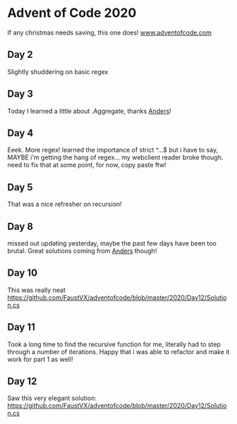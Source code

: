 # Advent of Code 2020

If any christmas needs saving, this one does!
www.adventofcode.com

## Day 2

Slightly shuddering on basic regex

## Day 3

Today I learned a little about .Aggregate, thanks [Anders](https://github.com/lynxz)!

## Day 4

Eeek. More regex! learned the importance of strict ^...$ but i have to say, MAYBE i'm getting the hang of regex... my webclient reader broke though. need to fix that at some point, for now, copy paste ftw!
## Day 5
That was a nice refresher on recursion!

## Day 8
missed out updating yesterday, maybe the past few days have been too brutal. Great solutions coming from [Anders](https://github.com/lynxz/AdventOfCode/tree/master/2020) though! 

## Day 10
This was really neat https://github.com/FaustVX/adventofcode/blob/master/2020/Day12/Solution.cs
## Day 11
Took a long time to find the recursive function for me, literally had to step through a number of iterations. Happy that i was able to refactor and make it work for part 1 as well!

## Day 12
Saw this very elegant solution: https://github.com/FaustVX/adventofcode/blob/master/2020/Day12/Solution.cs